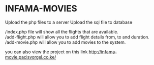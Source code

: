 # INFAMA-MOVIES

Upload the php files to a server
Upload the sql file to database

/index.php file will show all the flights that are available.<br>
/add-flight.php will allow you to add flight details from, to and duration.<br>
/add-movie.php will allow you to add movies to the system.


you can also view the project on this link
http://infama-movie.pacisvorgel.co.ke/
